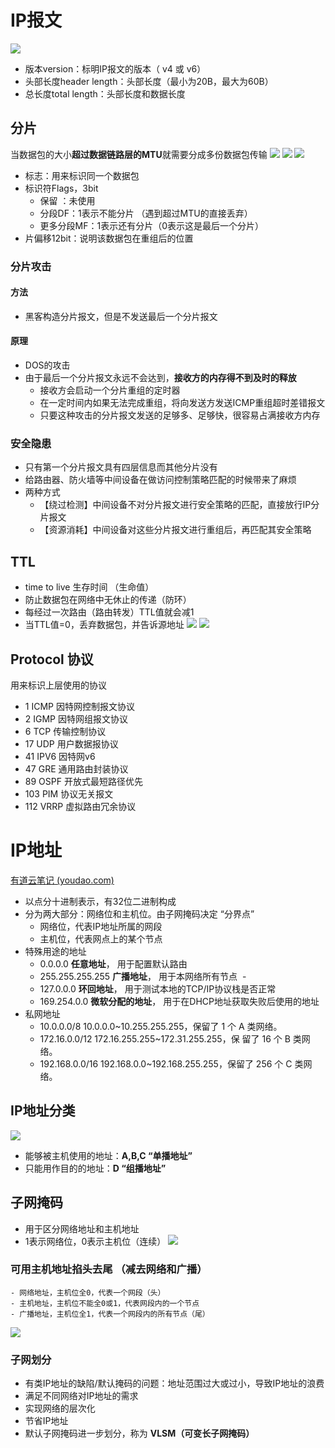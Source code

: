 # IP报文
![](../../../photo/Pasted%20image%2020221031152107.png)
-   版本version：标明IP报文的版本（ v4 或 v6）
-   头部长度header length：头部长度（最小为20B，最大为60B）
-   总长度total length：头部长度和数据长度

## 分片
当数据包的大小**超过数据链路层的MTU**就需要分成多份数据包传输
![](../../../photo/Pasted%20image%2020221031142425.png)
![](../../../photo/Pasted%20image%2020221031152941.png)
![](../../../photo/Pasted%20image%2020221031153414.png)
- 标志：用来标识同一个数据包
- 标识符Flags，3bit
	- 保留 ：未使用
	- 分段DF：1表示不能分片 （遇到超过MTU的直接丢弃）
	- 更多分段MF：1表示还有分片（0表示这是最后一个分片）
- 片偏移12bit：说明该数据包在重组后的位置

### 分片攻击
#### 方法
- 黑客构造分片报文，但是不发送最后一个分片报文

#### 原理
- DOS的攻击
- 由于最后一个分片报文永远不会达到，**接收方的内存得不到及时的释放**
	- 接收方会启动一个分片重组的定时器
	- 在一定时间内如果无法完成重组，将向发送方发送ICMP重组超时差错报文
	- 只要这种攻击的分片报文发送的足够多、足够快，很容易占满接收方内存

### 安全隐患
- 只有第一个分片报文具有四层信息而其他分片没有
- 给路由器、防火墙等中间设备在做访问控制策略匹配的时候带来了麻烦
- 两种方式
	- 【绕过检测】中间设备不对分片报文进行安全策略的匹配，直接放行IP分片报文
	- 【资源消耗】中间设备对这些分片报文进行重组后，再匹配其安全策略

## TTL
-   time to live 生存时间 （生命值）
-   防止数据包在网络中无休止的传递（防环）
-   每经过一次路由（路由转发）TTL值就会减1
-   当TTL值=0，丢弃数据包，并告诉源地址
![](../../../photo/Pasted%20image%2020221031143128.png)
![](../../../photo/Pasted%20image%2020221031143132.png)
## Protocol 协议
用来标识上层使用的协议
- 1    ICMP	因特网控制报文协议
- 2    IGMP	因特网组报文协议
- 6    TCP	       传输控制协议
- 17   UDP	用户数据报协议
- 41   IPV6	因特网v6
- 47   GRE	       通用路由封装协议
- 89   OSPF	开放式最短路径优先
- 103  PIM	协议无关报文
- 112  VRRP	虚拟路由冗余协议

# IP地址
[有道云笔记 (youdao.com)](https://note.youdao.com/web/#/file/6B57F16324ED4698BCA4AEFDCBD0F168/note/43FE36C5816D47F492BE4009F31F34F8/)
-   以点分十进制表示，有32位二进制构成
-   分为两大部分：网络位和主机位。由子网掩码决定 “分界点”
	-   网络位，代表IP地址所属的网段
	-   主机位，代表网点上的某个节点
- 特殊用途的地址
	- 0.0.0.0 **任意地址**， 用于配置默认路由
	- 255.255.255.255 **广播地址**， 用于本网络所有节点  -
	- 127.0.0.0 **环回地址**， 用于测试本地的TCP/IP协议栈是否正常
	- 169.254.0.0 **微软分配的地址**， 用于在DHCP地址获取失败后使用的地址
- 私网地址
	- 10.0.0.0/8    10.0.0.0~10.255.255.255，保留了 1 个 A 类网络。
	- 172.16.0.0/12    172.16.255.255~172.31.255.255，保 留了 16 个 B 类网络。
	- 192.168.0.0/16    192.168.0.0~192.168.255.255，保留了 256 个 C 类网络。

## IP地址分类
![](../../../photo/Pasted%20image%2020221101084925.png)
- 能够被主机使用的地址：**A,B,C “单播地址”**
- 只能用作目的的地址：**D “组播地址”**

## 子网掩码
-   用于区分网络地址和主机地址
-   1表示网络位，0表示主机位（连续）
![](../../../photo/Pasted%20image%2020221101090950.png)

### 可用主机地址掐头去尾 （减去网络和广播）
	- 网络地址，主机位全0，代表一个网段（头）
	- 主机地址，主机位不能全0或1，代表网段内的一个节点
	- 广播地址，主机位全1，代表一个网段内的所有节点（尾）
![](../../../photo/Pasted%20image%2020221101091608.png)

### 子网划分
-   有类IP地址的缺陷/默认掩码的问题：地址范围过大或过小，导致IP地址的浪费
-   满足不同网络对IP地址的需求
-   实现网络的层次化
-   节省IP地址
-   默认子网掩码进一步划分，称为 **VLSM（可变长子网掩码）**



  